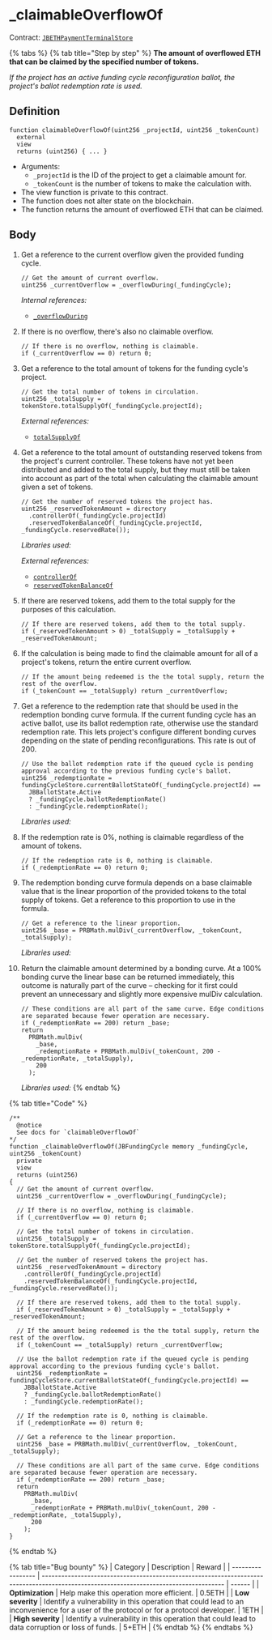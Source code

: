 # \_claimableOverflowOf

Contract: [`JBETHPaymentTerminalStore`](../)​‌

{% tabs %}
{% tab title="Step by step" %}
**The amount of overflowed ETH that can be claimed by the specified number of tokens.**

_If the project has an active funding cycle reconfiguration ballot, the project's ballot redemption rate is used._

## Definition

```solidity
function claimableOverflowOf(uint256 _projectId, uint256 _tokenCount)
  external
  view
  returns (uint256) { ... }
```

* Arguments:
  * `_projectId` is the ID of the project to get a claimable amount for.
  * `_tokenCount` is the number of tokens to make the calculation with.
* The view function is private to this contract.
* The function does not alter state on the blockchain.
* The function returns the amount of overflowed ETH that can be claimed.

## Body

1.  Get a reference to the current overflow given the provided funding cycle.

    ```solidity
    // Get the amount of current overflow.
    uint256 _currentOverflow = _overflowDuring(_fundingCycle);
    ```

    _Internal references:_

    * [`_overflowDuring`](../\_overflowduring.md)
2.  If there is no overflow, there's also no claimable overflow.

    ```solidity
    // If there is no overflow, nothing is claimable.
    if (_currentOverflow == 0) return 0;
    ```
3.  Get a reference to the total amount of tokens for the funding cycle's project.

    ```solidity
    // Get the total number of tokens in circulation.
    uint256 _totalSupply = tokenStore.totalSupplyOf(_fundingCycle.projectId);
    ```

    _External references:_

    * [`totalSupplyOf`](../../../jbtokenstore/read/totalsupplyof.md)
4.  Get a reference to the total amount of outstanding reserved tokens from the project's current controller. These tokens have not yet been distributed and added to the total supply, but they must still be taken into account as part of the total when calculating the claimable amount given a set of tokens.

    ```solidity
    // Get the number of reserved tokens the project has.
    uint256 _reservedTokenAmount = directory
      .controllerOf(_fundingCycle.projectId)
      .reservedTokenBalanceOf(_fundingCycle.projectId, _fundingCycle.reservedRate());
    ```

    _Libraries used:_

    _External references:_

    * [`controllerOf`](../../../jbdirectory/read/controllerof.md)
    * [`reservedTokenBalanceOf`](../../../or-controllers/jbcontroller/read/reservedtokenbalanceof.md)
5.  If there are reserved tokens, add them to the total supply for the purposes of this calculation.

    ```solidity
    // If there are reserved tokens, add them to the total supply.
    if (_reservedTokenAmount > 0) _totalSupply = _totalSupply + _reservedTokenAmount;
    ```
6.  If the calculation is being made to find the claimable amount for all of a project's tokens, return the entire current overflow.

    ```solidity
    // If the amount being redeemed is the the total supply, return the rest of the overflow.
    if (_tokenCount == _totalSupply) return _currentOverflow;
    ```
7.  Get a reference to the redemption rate that should be used in the redemption bonding curve formula. If the current funding cycle has an active ballot, use its ballot redemption rate, otherwise use the standard redemption rate. This lets project's configure different bonding curves depending on the state of pending reconfigurations. This rate is out of 200.

    ```solidity
    // Use the ballot redemption rate if the queued cycle is pending approval according to the previous funding cycle's ballot.
    uint256 _redemptionRate = fundingCycleStore.currentBallotStateOf(_fundingCycle.projectId) ==
      JBBallotState.Active
      ? _fundingCycle.ballotRedemptionRate()
      : _fundingCycle.redemptionRate();
    ```

    _Libraries used:_
8.  If the redemption rate is 0%, nothing is claimable regardless of the amount of tokens.

    ```solidity
    // If the redemption rate is 0, nothing is claimable.
    if (_redemptionRate == 0) return 0;
    ```
9.  The redemption bonding curve formula depends on a base claimable value that is the linear proportion of the provided tokens to the total supply of tokens. Get a reference to this proportion to use in the formula.

    ```solidity
    // Get a reference to the linear proportion.
    uint256 _base = PRBMath.mulDiv(_currentOverflow, _tokenCount, _totalSupply);
    ```

    _Libraries used:_
10. Return the claimable amount determined by a bonding curve. At a 100% bonding curve the linear base can be returned immediately, this outcome is naturally part of the curve – checking for it first could prevent an unnecessary and slightly more expensive mulDiv calculation.

    ```solidity
    // These conditions are all part of the same curve. Edge conditions are separated because fewer operation are necessary.
    if (_redemptionRate == 200) return _base;
    return
      PRBMath.mulDiv(
        _base,
        _redemptionRate + PRBMath.mulDiv(_tokenCount, 200 - _redemptionRate, _totalSupply),
        200
      );
    ```

    _Libraries used:_
{% endtab %}

{% tab title="Code" %}
```solidity
/**
  @notice
  See docs for `claimableOverflowOf`
*/
function _claimableOverflowOf(JBFundingCycle memory _fundingCycle, uint256 _tokenCount)
  private
  view
  returns (uint256)
{
  // Get the amount of current overflow.
  uint256 _currentOverflow = _overflowDuring(_fundingCycle);

  // If there is no overflow, nothing is claimable.
  if (_currentOverflow == 0) return 0;

  // Get the total number of tokens in circulation.
  uint256 _totalSupply = tokenStore.totalSupplyOf(_fundingCycle.projectId);

  // Get the number of reserved tokens the project has.
  uint256 _reservedTokenAmount = directory
    .controllerOf(_fundingCycle.projectId)
    .reservedTokenBalanceOf(_fundingCycle.projectId, _fundingCycle.reservedRate());

  // If there are reserved tokens, add them to the total supply.
  if (_reservedTokenAmount > 0) _totalSupply = _totalSupply + _reservedTokenAmount;

  // If the amount being redeemed is the the total supply, return the rest of the overflow.
  if (_tokenCount == _totalSupply) return _currentOverflow;

  // Use the ballot redemption rate if the queued cycle is pending approval according to the previous funding cycle's ballot.
  uint256 _redemptionRate = fundingCycleStore.currentBallotStateOf(_fundingCycle.projectId) ==
    JBBallotState.Active
    ? _fundingCycle.ballotRedemptionRate()
    : _fundingCycle.redemptionRate();
  
  // If the redemption rate is 0, nothing is claimable.
  if (_redemptionRate == 0) return 0;

  // Get a reference to the linear proportion.
  uint256 _base = PRBMath.mulDiv(_currentOverflow, _tokenCount, _totalSupply);

  // These conditions are all part of the same curve. Edge conditions are separated because fewer operation are necessary.
  if (_redemptionRate == 200) return _base;
  return
    PRBMath.mulDiv(
      _base,
      _redemptionRate + PRBMath.mulDiv(_tokenCount, 200 - _redemptionRate, _totalSupply),
      200
    );
}
```
{% endtab %}

{% tab title="Bug bounty" %}
| Category          | Description                                                                                                                            | Reward |
| ----------------- | -------------------------------------------------------------------------------------------------------------------------------------- | ------ |
| **Optimization**  | Help make this operation more efficient.                                                                                               | 0.5ETH |
| **Low severity**  | Identify a vulnerability in this operation that could lead to an inconvenience for a user of the protocol or for a protocol developer. | 1ETH   |
| **High severity** | Identify a vulnerability in this operation that could lead to data corruption or loss of funds.                                        | 5+ETH  |
{% endtab %}
{% endtabs %}
